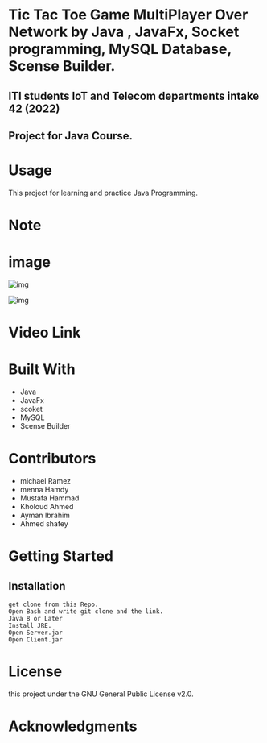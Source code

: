 # Tic Tac Toe Game MultiPlayer Over Network by Java , JavaFx, Socket programming, MySQL Database, Scense Builder.
## ITI students IoT and Telecom departments intake 42 (2022)
## Project for Java Course.


# Usage
This project for learning and practice Java Programming.

# Note


# image

![img](https://drive.google.com/uc?export=view&id=1kI_8wtLm3D91vODMtBmZdz3Eek5rPw12)

![img](https://drive.google.com/uc?export=view&id=181ntX2qjlKegv2XvMsJZSYFo4LTINpvz)






# Video Link 


# Built With
- Java
- JavaFx
- scoket
- MySQL
- Scense Builder

# Contributors
- michael Ramez
- menna Hamdy
- Mustafa Hammad
- Kholoud Ahmed
- Ayman Ibrahim
- Ahmed shafey

# Getting Started
## Installation
```
get clone from this Repo.
Open Bash and write git clone and the link.
Java 8 or Later
Install JRE.
Open Server.jar
Open Client.jar
```

# License
this project under the GNU General Public License v2.0.

# Acknowledgments



